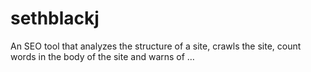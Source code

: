 # sethblackj
An SEO tool that analyzes the structure of a site, crawls the site, count words in the body of the site and warns of …
